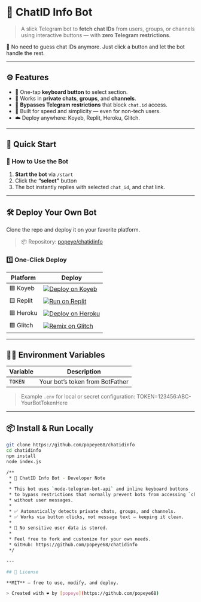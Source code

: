 # 🤖 ChatID Info Bot

> A slick Telegram bot to **fetch chat IDs** from users, groups, or channels using interactive buttons — with **zero Telegram restrictions**.  

📍 No need to guess chat IDs anymore. Just click a button and let the bot handle the rest.

---

## ⚙️ Features

- 🔘 One-tap **keyboard button** to select section.
- 👥 Works in **private chats**, **groups**, and **channels**.
- 🚫 **Bypasses Telegram restrictions** that block `chat.id` access.
- 🧠 Built for speed and simplicity — even for non-tech users.
- ☁️ Deploy anywhere: Koyeb, Replit, Heroku, Glitch.

---

## 🚀 Quick Start

### 🧾 How to Use the Bot

1. **Start the bot** via `/start`
2. Click the **“select”** button
3. The bot instantly replies with selected  `chat_id`, and chat link.

---

## 🛠 Deploy Your Own Bot

Clone the repo and deploy it on your favorite platform.

> 📦 Repository: [popeye/chatidinfo](https://github.com/popeye/chatidinfo)

### 1️⃣ One-Click Deploy

| Platform  | Deploy |
|----------|--------|
| 🟦 Koyeb | [![Deploy on Koyeb](https://www.koyeb.com/static/deploy/button.svg)](https://app.koyeb.com/deploy?type=git&repository=https://github.com/popeye68/chatidinfo&branch=main&name=chatidinfo) |
| 🟨 Replit | [![Run on Replit](https://replit.com/badge/github/popeye/chatidinfo)](https://replit.com/github/popeye68/chatidinfo) |
| 🟥 Heroku | [![Deploy on Heroku](https://www.herokucdn.com/deploy/button.svg)](https://heroku.com/deploy?template=https://github.com/popeye68/chatidinfo) |
| 🟪 Glitch | [![Remix on Glitch](https://cdn.glitch.global/4f08d8e5-6658-42cb-8857-1762b9ef0c99/remix-button.svg?v=1682192236993)](https://glitch.com/edit/#!/import/github/popeye68/chatidinfo) |

---

## 🧑‍💻 Environment Variables

| Variable        | Description                    |
|----------------|--------------------------------|
| `TOKEN`     | Your bot’s token from BotFather |

> Example `.env` for local or secret configuration:
TOKEN=123456:ABC-YourBotTokenHere


---

## 📦 Install & Run Locally

```bash
git clone https://github.com/popeye68/chatidinfo
cd chatidinfo
npm install
node index.js

/**
 * 🤖 ChatID Info Bot - Developer Note
 *
 * This bot uses `node-telegram-bot-api` and inline keyboard buttons
 * to bypass restrictions that normally prevent bots from accessing `chat.id`
 * without user messages.
 *
 * ✅ Automatically detects private chats, groups, and channels.
 * ✅ Works via button clicks, not message text — keeping it clean.
 *
 * 🔐 No sensitive user data is stored.
 *
 * Feel free to fork and customize for your own needs.
 * GitHub: https://github.com/popeye68/chatidinfo
 */

---

## 📜 License

**MIT** — free to use, modify, and deploy.

> Created with ❤️ by [popeye](https://github.com/popeye68)


